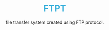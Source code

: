 <h1 style="color: #42b3dc;" align="center">FTPT</h1>
<p align = "center">file transfer system created using FTP protocol.</p>
